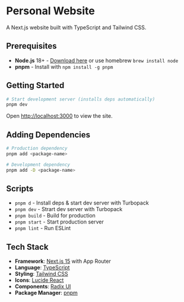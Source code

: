 # Personal Website

A Next.js website built with TypeScript and Tailwind CSS.

## Prerequisites

- **Node.js** 18+ - [Download here](https://nodejs.org/) or use homebrew `brew install node`
- **pnpm** - Install with `npm install -g pnpm`

## Getting Started

```bash
# Start development server (installs deps automatically)
pnpm dev
```

Open [http://localhost:3000](http://localhost:3000) to view the site.

## Adding Dependencies

```bash
# Production dependency
pnpm add <package-name>

# Development dependency
pnpm add -D <package-name>
```

## Scripts

- `pnpm d` - Install deps & start dev server with Turbopack
- `pnpm dev` - Strart dev server with Turbopack
- `pnpm build` - Build for production
- `pnpm start` - Start production server
- `pnpm lint` - Run ESLint

## Tech Stack

- **Framework**: [Next.js 15](https://nextjs.org/) with App Router
- **Language**: [TypeScript](https://www.typescriptlang.org/)
- **Styling**: [Tailwind CSS](https://tailwindcss.com/)
- **Icons**: [Lucide React](https://lucide.dev/)
- **Components**: [Radix UI](https://www.radix-ui.com/)
- **Package Manager**: [pnpm](https://pnpm.io/)
